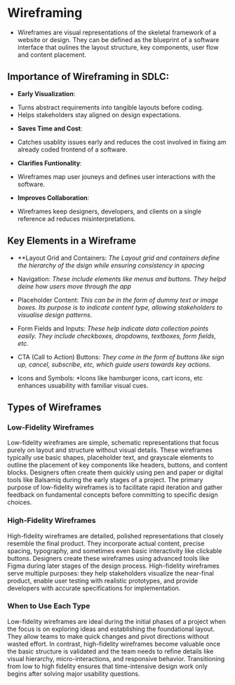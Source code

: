 # Wireframing
* Wireframes are visual representations of the skeletal framework of a website or design. They can be defined as the blueprint of a software interface that oulines the layout structure, key components, user flow and content placement.

## Importance of Wireframing in SDLC:
* **Early Visualization**:
- Turns abstract requirements into tangible layouts before coding.
- Helps stakeholders stay aligned on design expectations.

* **Saves Time and Cost**:
- Catches usablity issues early and reduces the cost involved in fixing am already coded frontend of a software.

* **Clarifies Funtionality**:
- Wireframes map user jouneys and defines user interactions with the software.

* **Improves Collaboration**:
- Wireframes keep designers, developers, and clients on a single reference ad reduces misinterpretations.

## Key Elements in a Wireframe
* **Layout Grid and Containers:
*The Layout grid and containers define the hierarchy of the dsign while ensuring consistency in spacing*

* Navigation:
*These include elements like menus and buttons. They helpd deine how users move through the app*

* Placeholder Content:
*This can be in the form of dummy text or image boxes. Its purpose is to indicate content type, allowing stakeholders to visualise design patterns.*

* Form Fields and Inputs:
*These help indicate data collection points easily. They include checkboxes, dropdowns, textboxes, form fields, etc.*

* CTA (Call to Action) Buttons:
*They come in the form of buttons like sign up, cancel, subscribe, etc, which guide users towards key actions.*

* Icons and Symbols:
*Icons like hamburger icons, cart icons, etc enhances usuability with familiar visual cues.

## **Types of Wireframes**  

### **Low-Fidelity Wireframes**  
Low-fidelity wireframes are simple, schematic representations that focus purely on layout and structure without visual details. These wireframes typically use basic shapes, placeholder text, and grayscale elements to outline the placement of key components like headers, buttons, and content blocks. Designers often create them quickly using pen and paper or digital tools like Balsamiq during the early stages of a project. The primary purpose of low-fidelity wireframes is to facilitate rapid iteration and gather feedback on fundamental concepts before committing to specific design choices.

### **High-Fidelity Wireframes**  
High-fidelity wireframes are detailed, polished representations that closely resemble the final product. They incorporate actual content, precise spacing, typography, and sometimes even basic interactivity like clickable buttons. Designers create these wireframes using advanced tools like Figma during later stages of the design process. High-fidelity wireframes serve multiple purposes: they help stakeholders visualize the near-final product, enable user testing with realistic prototypes, and provide developers with accurate specifications for implementation.

### **When to Use Each Type**  
Low-fidelity wireframes are ideal during the initial phases of a project when the focus is on exploring ideas and establishing the foundational layout. They allow teams to make quick changes and pivot directions without wasted effort. In contrast, high-fidelity wireframes become valuable once the basic structure is validated and the team needs to refine details like visual hierarchy, micro-interactions, and responsive behavior. Transitioning from low to high fidelity ensures that time-intensive design work only begins after solving major usability questions.  
